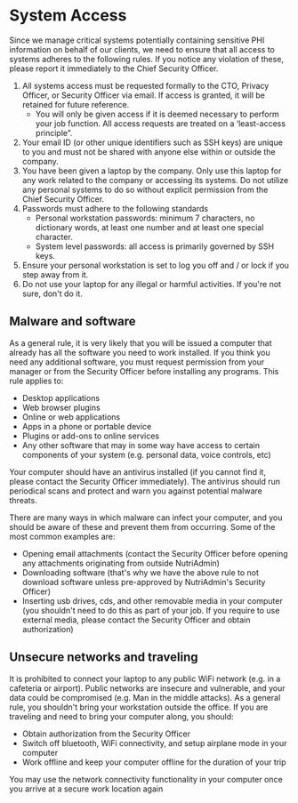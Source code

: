 # System Access

Since we manage critical systems potentially containing sensitive PHI information on behalf of our clients, we need to ensure that all access to systems adheres to the following rules. If you notice any violation of these, please report it immediately to the Chief Security Officer.

1. All systems access must be requested formally to the CTO, Privacy Officer, or Security Officer via email. If access is granted, it will be retained for future reference.
    - You will only be given access if it is deemed necessary to perform your job function. All access requests are treated on a ‘least-access principle”.
2. Your email ID (or other unique identifiers such as SSH keys) are unique to you and must not be shared with anyone else within or outside the company.
3. You have been given a laptop by the company. Only use this laptop for any work related to the company or accessing its systems. Do not utilize any personal systems to do so without explicit permission from the Chief Security Officer.
4. Passwords must adhere to the following standards
    - Personal workstation passwords: minimum 7 characters, no dictionary words, at least one number and at least one special character.
    - System level passwords: all access is primarily governed by SSH keys.
5. Ensure your personal workstation is set to log you off and / or lock if you step away from it.
6. Do not use your laptop for any illegal or harmful activities. If you're not sure, don't do it.

## Malware and software

As a general rule, it is very likely that you will be issued a computer that already has all the software you need to work installed. If you think you need any additional software, you must request permission from your manager or from the Security Officer before installing any programs. This rule applies to:

- Desktop applications
- Web browser plugins
- Online or web applications
- Apps in a phone or portable device
- Plugins or add-ons to online services
- Any other software that may in some way have access to certain components of your system (e.g. personal data, voice controls, etc)

Your computer should have an antivirus installed (if you cannot find it, please contact the Security Officer immediately). The antivirus should run periodical scans and protect and warn you against potential malware threats.

There are many ways in which malware can infect your computer, and you should be aware of these and prevent them from occurring. Some of the most common examples are:
- Opening email attachments (contact the Security Officer before opening any attachments originating from outside NutriAdmin)
- Downloading software (that's why we have the above rule to not download software unless pre-approved by NutriAdmin's Security Officer)
- Inserting usb drives, cds, and other removable media in your computer (you shouldn't need to do this as part of your job. If you require to use external media, please contact the Security Officer and obtain authorization)


## Unsecure networks and traveling

It is prohibited to connect your laptop to any public WiFi network (e.g. in a cafeteria or airport). Public networks are insecure and vulnerable, and your data could be compromised (e.g. Man in the middle attacks). As a general rule, you shouldn't bring your workstation outside the office. If you are traveling and need to bring your computer along, you should:

- Obtain authorization from the Security Officer
- Switch off bluetooth, WiFi connectivity, and setup airplane mode in your computer
- Work offline and keep your computer offline for the duration of your trip

You may use the network connectivity functionality in your computer once you arrive at a secure work location again


